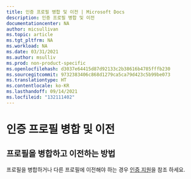 ```yaml
---
title: 인증 프로필 병합 및 이전 | Microsoft Docs
description: 인증 프로필 병합 및 이전
documentationcenter: NA
author: micsullivan
ms.topic: article
ms.tgt_pltfrm: NA
ms.workload: NA
ms.date: 03/31/2021
ms.author: msulliv
ms.prod: non-product-specific
ms.openlocfilehash: d3037e64415d87d92133c2b38616b4785fffb230
ms.sourcegitcommit: 9732383406c868d1279ca5ca79d423c5b99be073
ms.translationtype: HT
ms.contentlocale: ko-KR
ms.lasthandoff: 09/14/2021
ms.locfileid: "132111402"
---
```

# <a name="merge-and-transfer-certification-profiles"></a>인증 프로필 병합 및 이전

## <a name="how-to-merge-and-transfer-profiles"></a>프로필을 병합하고 이전하는 방법

프로필을 병합하거나 다른 프로필에 이전해야 하는 경우 [인증 지원](/learn/certifications/help)을 참조 하세요.